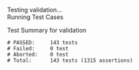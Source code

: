 
Testing validation...</br>
Running Test Cases

Test Summary for validation

    # PASSED:     143 tests
    # Failed:     0 test
    # Aborted:    0 test
    # Total:      143 tests (1315 assertions)
